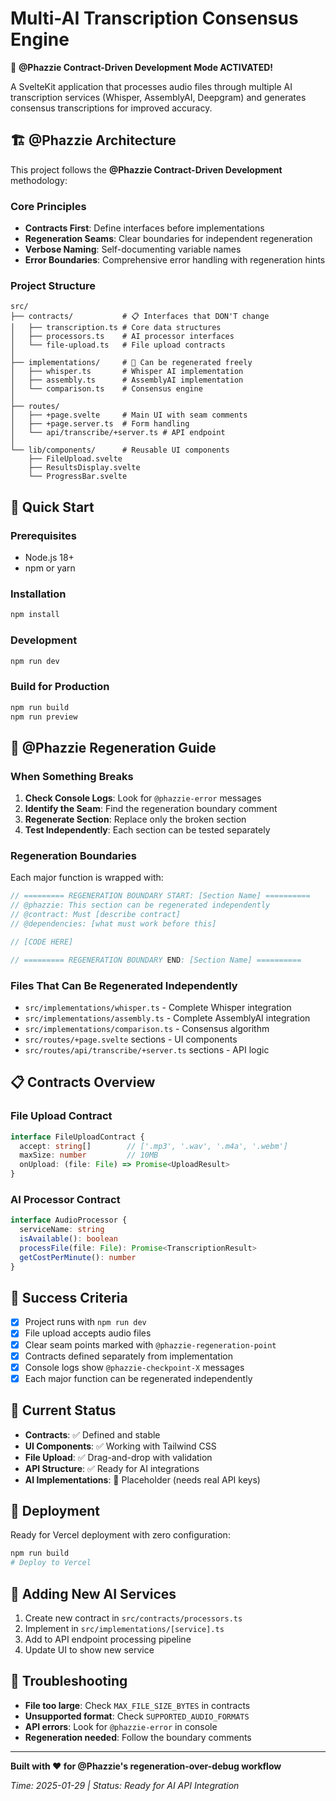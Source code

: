 # Multi-AI Transcription Consensus Engine

🚀 **@Phazzie Contract-Driven Development Mode ACTIVATED!**

A SvelteKit application that processes audio files through multiple AI transcription services (Whisper, AssemblyAI, Deepgram) and generates consensus transcriptions for improved accuracy.

## 🏗️ @Phazzie Architecture

This project follows the **@Phazzie Contract-Driven Development** methodology:

### Core Principles
- **Contracts First**: Define interfaces before implementations
- **Regeneration Seams**: Clear boundaries for independent regeneration
- **Verbose Naming**: Self-documenting variable names
- **Error Boundaries**: Comprehensive error handling with regeneration hints

### Project Structure
```
src/
├── contracts/           # 📋 Interfaces that DON'T change
│   ├── transcription.ts # Core data structures
│   ├── processors.ts    # AI processor interfaces
│   └── file-upload.ts   # File upload contracts
│
├── implementations/     # 🔄 Can be regenerated freely
│   ├── whisper.ts       # Whisper AI implementation
│   ├── assembly.ts      # AssemblyAI implementation
│   └── comparison.ts    # Consensus engine
│
├── routes/
│   ├── +page.svelte     # Main UI with seam comments
│   ├── +page.server.ts  # Form handling
│   └── api/transcribe/+server.ts # API endpoint
│
└── lib/components/      # Reusable UI components
    ├── FileUpload.svelte
    ├── ResultsDisplay.svelte
    └── ProgressBar.svelte
```

## 🚀 Quick Start

### Prerequisites
- Node.js 18+
- npm or yarn

### Installation
```bash
npm install
```

### Development
```bash
npm run dev
```

### Build for Production
```bash
npm run build
npm run preview
```

## 🔧 @Phazzie Regeneration Guide

### When Something Breaks
1. **Check Console Logs**: Look for `@phazzie-error` messages
2. **Identify the Seam**: Find the regeneration boundary comment
3. **Regenerate Section**: Replace only the broken section
4. **Test Independently**: Each section can be tested separately

### Regeneration Boundaries
Each major function is wrapped with:
```javascript
// ========= REGENERATION BOUNDARY START: [Section Name] ==========
// @phazzie: This section can be regenerated independently
// @contract: Must [describe contract]
// @dependencies: [what must work before this]

// [CODE HERE]

// ========= REGENERATION BOUNDARY END: [Section Name] ==========
```

### Files That Can Be Regenerated Independently
- `src/implementations/whisper.ts` - Complete Whisper integration
- `src/implementations/assembly.ts` - Complete AssemblyAI integration
- `src/implementations/comparison.ts` - Consensus algorithm
- `src/routes/+page.svelte` sections - UI components
- `src/routes/api/transcribe/+server.ts` sections - API logic

## 📋 Contracts Overview

### File Upload Contract
```typescript
interface FileUploadContract {
  accept: string[]        // ['.mp3', '.wav', '.m4a', '.webm']
  maxSize: number         // 10MB
  onUpload: (file: File) => Promise<UploadResult>
}
```

### AI Processor Contract
```typescript
interface AudioProcessor {
  serviceName: string
  isAvailable(): boolean
  processFile(file: File): Promise<TranscriptionResult>
  getCostPerMinute(): number
}
```

## 🎯 Success Criteria
- [x] Project runs with `npm run dev`
- [x] File upload accepts audio files
- [x] Clear seam points marked with `@phazzie-regeneration-point`
- [x] Contracts defined separately from implementation
- [x] Console logs show `@phazzie-checkpoint-X` messages
- [x] Each major function can be regenerated independently

## 🔄 Current Status
- **Contracts**: ✅ Defined and stable
- **UI Components**: ✅ Working with Tailwind CSS
- **File Upload**: ✅ Drag-and-drop with validation
- **API Structure**: ✅ Ready for AI integrations
- **AI Implementations**: 🔄 Placeholder (needs real API keys)

## 🚀 Deployment
Ready for Vercel deployment with zero configuration:

```bash
npm run build
# Deploy to Vercel
```

## 📝 Adding New AI Services
1. Create new contract in `src/contracts/processors.ts`
2. Implement in `src/implementations/[service].ts`
3. Add to API endpoint processing pipeline
4. Update UI to show new service

## 🐛 Troubleshooting
- **File too large**: Check `MAX_FILE_SIZE_BYTES` in contracts
- **Unsupported format**: Check `SUPPORTED_AUDIO_FORMATS`
- **API errors**: Look for `@phazzie-error` in console
- **Regeneration needed**: Follow the boundary comments

---

**Built with ❤️ for @Phazzie's regeneration-over-debug workflow**

*Time: 2025-01-29 | Status: Ready for AI API Integration*